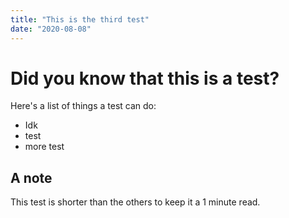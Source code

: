 ```yaml
---
title: "This is the third test"
date: "2020-08-08"
---
```


# Did you know that this is a test?

Here's a list of things a test can do:

-   Idk
-   test
-   more test

## A note

This test is shorter than the others to keep it a 1 minute read.
